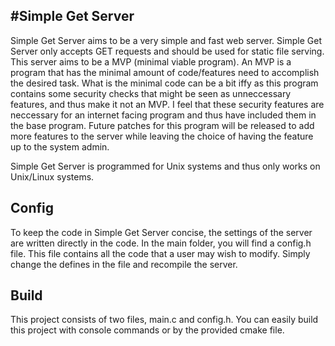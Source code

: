 #Simple Get Server
---
Simple Get Server aims to be a very simple and fast web server. Simple Get
Server only accepts GET requests and should be used for static file serving.
This server aims to be a MVP (minimal viable program). An MVP is a program that
has the minimal amount of code/features need to accomplish the desired task.
What is the minimal code can be a bit iffy as this program contains some
security checks that might be seen as unneccessary features, and thus make it
not an MVP. I feel that these security features are neccessary for an internet
facing program and thus have included them in the base program. Future patches
for this program will be released to add more features to the server while
leaving the choice of having the feature up to the system admin.

Simple Get Server is programmed for Unix systems and thus only works on
Unix/Linux systems.

## Config
To keep the code in Simple Get Server concise, the settings of the server are
written directly in the code. In the main folder, you will find a config.h file.
This file contains all the code that a user may wish to modify. Simply change
the defines in the file and recompile the server.

## Build
This project consists of two files, main.c and config.h. You can easily build
this project with console commands or by the provided cmake file.

